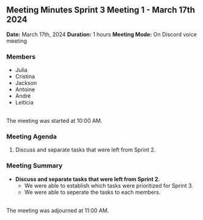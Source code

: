 ## Meeting Minutes Sprint 3 Meeting 1 - March 17th 2024

**Date:** March 17th, 2024
**Duration:** 1 hours
**Meeting Mode:** On Discord voice meeting 

### Members
- Julia
- Cristina
- Jackson
- Antoine
- André
- Leiticia

<br>The meeting was started at 10:00 AM.

### Meeting Agenda

1. Discuss and separate tasks that were left from Sprint 2.

### Meeting Summary

- **Discuss and separate tasks that were left from Sprint 2.**
  - We were able to establish which tasks were prioritized for Sprint 3.
  - We were able to seperate the tasks to each members.


<br> The meeting was adjourned at 11:00 AM.

